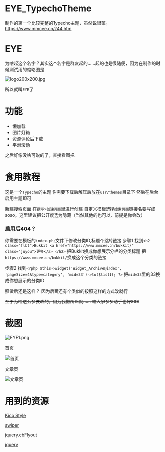 # EYE_TypechoTheme
制作的第一个比较完整的Typecho主题，虽然说很菜。https://www.mmcee.cn/244.htm

# EYE
为啥起这个名字？其实这个名字是群友起的……起的也是很随便，因为在制作的时候测试用的缩略图是

![logo200x200.jpg][1]

所以就叫`EYE`了

# 功能

 - 懒加载
 - 图片灯箱
 - 资源评论后下载
 - 平滑滚动

之后好像没啥可说的了，直接看图把

# 食用教程
这是一个`Typecho`的主题
你需要下载后解压后放在`usr/themes`目录下
然后在后台启用主题即可

新建搜索页面
在`撰写>创建页面`里进行创建
自定义模板选择`搜索页面`链接名要写成soso。这里建议把公开度选为隐藏（当然其他的也可以，前提是你会改）

### 启用后404？
你需要在模板的`index.php`文件下修改分类ID,标题个跳转链接
步骤1
找到`<h2 class="flbt">Bukkit <a href="https://www.mmcee.cn/bukkit/" class="juyou">更多</a> </h2>`
把Bukkit换成你想展示分栏的分类标题 把`https://www.mmcee.cn/bukkit/`换成这个分类的链接

步骤2
找到`<?php $this->widget('Widget_Archive@index', 'pageSize=4&type=category', 'mid=33')->to($list1); ?>`
把`mid=33`里的33换成你想展示的分类ID

照做后还是这样？
因为后面还有个类似的按照这样的方式改就行

~~至于为啥这么多要改的，因为我懒所以就…… 嘛大家多多动手也好233~~

# 截图

![EYE1.png][2]

首页

![首页][3]

文章页

![文章页][4]


# 用到的资源

[Kico Style][5]

[swiper][6]

jquery.cbFlyout

[jquery][7]


  [1]: https://dll.mmcee.cn/typecho/uploads/2020/03/2622403560.jpg
  [2]: https://dll.mmcee.cn/typecho/uploads/2020/03/2000398634.png
  [3]: https://dll.mmcee.cn/typecho/uploads/2020/03/3781857118.png
  [4]: https://dll.mmcee.cn/typecho/uploads/2020/03/1360944093.png
  [5]: https://works.paugram.com/style/
  [6]: https://www.swiper.com.cn/
  [7]: https://jquery.com/
